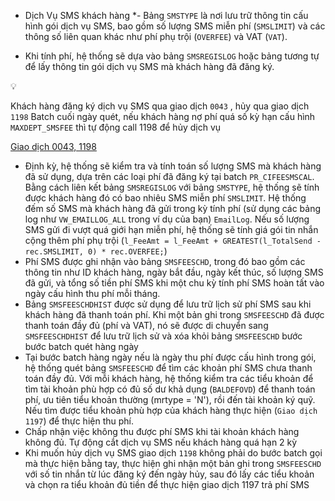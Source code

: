 ﻿* Dịch Vụ SMS khách hàng
*- Bảng `SMSTYPE` là nơi lưu trữ thông tin cấu hình gói dịch vụ SMS, bao gồm số lượng SMS miễn phí (`SMSLIMIT`) và các thông số liên quan khác như phí phụ trội (`OVERFEE`) và VAT (`VAT`).
- Khi tính phí, hệ thống sẽ dựa vào bảng `SMSREGISLOG` hoặc bảng tương tự để lấy thông tin gói dịch vụ SMS mà khách hàng đã đăng ký.

<aside>
💡

Khách hàng đăng ký dịch vụ SMS qua giao dịch `0043` , hủy qua giao dịch `1198`
Batch cuối ngày quét, nếu khách hàng nợ phí quá số kỳ hạn cấu hình `MAXDEPT_SMSFEE` thì tự động call 1198 để hủy dịch vụ 

[Giao dịch 0043, 1198](https://www.notion.so/Giao-d-ch-0043-1198-1420e3afaa348121abb9f1022a147624?pvs=21)

</aside>

- Định kỳ, hệ thống sẽ kiểm tra và tính toán số lượng SMS mà khách hàng đã sử dụng, dựa trên các loại phí đã đăng ký tại batch `PR_CIFEESMSCAL`.  Bằng cách liên kết bảng `SMSREGISLOG` với bảng `SMSTYPE`, hệ thống sẽ tính được khách hàng đó có bao nhiêu SMS miễn phí `SMSLIMIT`. Hệ thống đếm số SMS mà khách hàng đã gửi trong kỳ tính phí (sử dụng các bảng log như `VW_EMAILLOG_ALL` trong ví dụ của bạn) `EmailLog`. Nếu số lượng SMS gửi đi vượt quá giới hạn miễn phí, hệ thống sẽ tính giá gói tin nhắn cộng thêm phí phụ trội (`l_FeeAmt = l_FeeAmt + GREATEST(l_TotalSend - rec.SMSLIMIT, 0) * rec.OVERFEE;`)
- Phí SMS được ghi nhận vào bảng `SMSFEESCHD`, trong đó bao gồm các thông tin như ID khách hàng, ngày bắt đầu, ngày kết thúc, số lượng SMS đã gửi, và tổng số tiền phí SMS khi một chu kỳ tính phí SMS hoàn tất vào ngày cấu hình thu phí mỗi tháng.
- Bảng `SMSFEESCHDHIST` được sử dụng để lưu trữ lịch sử phí SMS sau khi khách hàng đã thanh toán phí. Khi một bản ghi trong `SMSFEESCHD` đã được thanh toán đầy đủ (phí và VAT), nó sẽ được di chuyển sang `SMSFEESCHDHIST` để lưu trữ lịch sử và xóa khỏi bảng `SMSFEESCHD` bước bước batch quét hàng ngày
- Tại bước batch hàng ngày nếu là ngày thu phí được cấu hình trong gói, hệ thống quét bảng `SMSFEESCHD` để tìm các khoản phí SMS chưa thanh toán đầy đủ. Với mỗi khách hàng, hệ thống kiểm tra các tiểu khoản để tìm tài khoản phù hợp có đủ số dư khả dụng (`BALDEFOVD`) để thanh toán phí, ưu tiên tiểu khoản thường (mrtype = 'N'), rồi đến tài khoản ký quỹ. Nếu tìm được tiểu khoản phù hợp của khách hàng thực hiện (`Giao dịch 1197`) để thực hiện thu phí.
- Chấp nhận việc không thu được phí SMS khi tài khoản khách hàng không đủ. Tự động cắt dịch vụ SMS nếu khách hàng quá hạn 2 kỳ
- Khi muốn hủy dịch vụ SMS giao dịch `1198` không phải do bước batch gọi mà thực hiện bằng tay, thực hiện ghi nhận một bản ghi trong `SMSFEESCHD` với số tin nhắn từ lúc đăng ký đến ngày hủy, sau đó lấy các tiểu khoản và chọn ra tiểu khoản đủ tiền để thực hiện giao dịch 1197 trả phí SMS